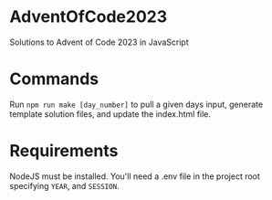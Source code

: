 # AdventOfCode2023

Solutions to Advent of Code 2023 in JavaScript

# Commands

Run `npm run make [day_number]` to pull a given days input, generate template solution files, and update the index.html file.

# Requirements

NodeJS must be installed. You'll need a .env file in the project root specifying `YEAR`, and `SESSION`.
